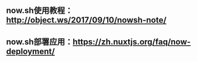## now.sh使用教程：http://object.ws/2017/09/10/nowsh-note/
## now.sh部署应用：https://zh.nuxtjs.org/faq/now-deployment/
